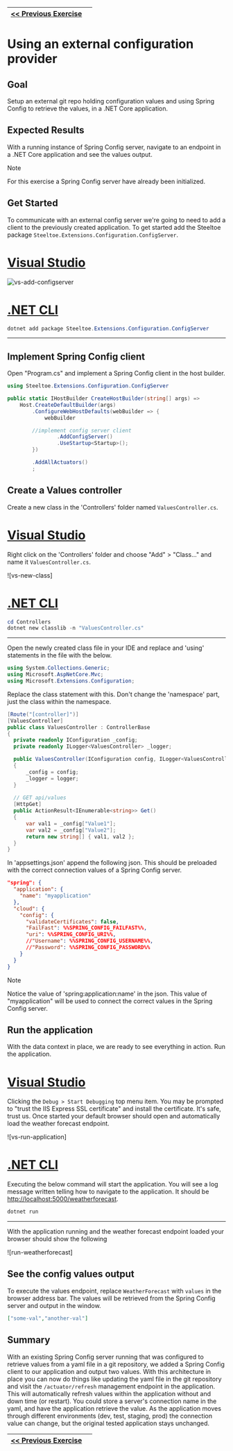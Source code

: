 ﻿---
uid: labs/spring-one/exercise4
_disableContribution: true
_disableToc: true
_disableFooter: true
_homePath: "./"
_disableNav: true
---
[vs-add-configserver]: ~/labs/images/vs-add-configserver.png "Add configuration server library"

[home-page-link]: index.md
[exercise-1-link]: exercise1.md
[exercise-2-link]: exercise2.md
[exercise-3-link]: exercise3.md
[exercise-4-link]: exercise4.md

|[<< Previous Exercise][exercise-3-link]||
|:--|--:|

# Using an external configuration provider

## Goal

Setup an external git repo holding configuration values and using Spring Config to retrieve the values, in a .NET Core application.

## Expected Results

With a running instance of Spring Config server, navigate to an endpoint in a .NET Core application and see the values output.

> [!NOTE]
> For this exercise a Spring Config server have already been initialized.

## Get Started

To communicate with an external config server we're going to need to add a client to the previously created application. To get started add the Steeltoe package `Steeltoe.Extensions.Configuration.ConfigServer`.

# [Visual Studio](#tab/visual-studio)

![vs-add-configserver]

# [.NET CLI](#tab/dotnet-cli)

```powershell
dotnet add package Steeltoe.Extensions.Configuration.ConfigServer
```

***

## Implement Spring Config client

Open "Program.cs" and implement a Spring Config client in the host builder.

```csharp
using Steeltoe.Extensions.Configuration.ConfigServer
```

```csharp
public static IHostBuilder CreateHostBuilder(string[] args) =>
	Host.CreateDefaultBuilder(args)
		.ConfigureWebHostDefaults(webBuilder => {
			webBuilder

        //implement config server client
				.AddConfigServer()
				.UseStartup<Startup>();
		})

		.AddAllActuators()
		;
```

## Create a Values controller

Create a new class in the 'Controllers' folder named `ValuesController.cs`.

# [Visual Studio](#tab/visual-studio)

Right click on the 'Controllers' folder and choose "Add" > "Class..." and name it `ValuesController.cs`.

![vs-new-class]

# [.NET CLI](#tab/dotnet-cli)

```powershell
cd Controllers
dotnet new classlib -n "ValuesController.cs"
```

***

Open the newly created class file in your IDE and replace and 'using' statements in the file with the below.

```csharp
using System.Collections.Generic;
using Microsoft.AspNetCore.Mvc;
using Microsoft.Extensions.Configuration;
```

Replace the class statement with this. Don't change the 'namespace' part, just the class within the namespace.

```csharp
[Route("[controller]")]
[ValuesController]
public class ValuesController : ControllerBase
{
  private readonly IConfiguration _config;
  private readonly ILogger<ValuesController> _logger;

  public ValuesController(IConfiguration config, ILogger<ValuesController> logger)
  {
      _config = config;
      _logger = logger;
  }
  
  // GET api/values
  [HttpGet]
  public ActionResult<IEnumerable<string>> Get()
  {
      var val1 = _config["Value1"];
      var val2 = _config["Value2"];
      return new string[] { val1, val2 };
  }
}
```

In 'appsettings.json' append the following json. This should be preloaded with the correct connection values of a Spring Config server.

```json
"spring": {
  "application": {
    "name": "myapplication"
  },
  "cloud": {
    "config": {
      "validateCertificates": false,
      "FailFast": %%SPRING_CONFIG_FAILFAST%%,
      "uri": %%SPRING_CONFIG_URI%%,
      //"Username": %%SPRING_CONFIG_USERNAME%%,
      //"Password": %%SPRING_CONFIG_PASSWORD%%
    }
  }
}
```

> [!NOTE]
> Notice the value of 'spring:application:name' in the json. This value of "myapplication" will be used to connect the correct values in the Spring Config server.

## Run the application

With the data context in place, we are ready to see everything in action. Run the application.

# [Visual Studio](#tab/visual-studio)

Clicking the `Debug > Start Debugging` top menu item. You may be prompted to "trust the IIS Express SSL certificate" and install the certificate. It's safe, trust us. Once started your default browser should open and automatically load the weather forecast endpoint.

![vs-run-application]

# [.NET CLI](#tab/dotnet-cli)

Executing the below command will start the application. You will see a log message written telling how to navigate to the application. It should be [http://localhost:5000/weatherforecast](http://localhost:5000/weatherforecast).

```powershell
dotnet run
```

***

With the application running and the weather forecast endpoint loaded your browser should show the following

![run-weatherforecast]

## See the config values output

To execute the values endpoint, replace `WeatherForecast` with `values` in the browser address bar. The values will be retrieved from the Spring Config server and output in the window.

```json
["some-val","another-val"]
```

## Summary

With an existing Spring Config server running that was configured to retrieve values from a yaml file in a git repository, we added a Spring Config client to our application and output two values. With this architecture in place you can now do things like updating the yaml file in the git repository and visit the `/actuator/refresh` management endpoint in the application. This will automatically refresh values within the application without and down time (or restart). You could store a server's connection name in the yaml, and have the application retrieve the value. As the application moves through different environments (dev, test, staging, prod) the connection value can change, but the original tested application stays unchanged.

|[<< Previous Exercise][exercise-3-link]||
|:--|--:|
